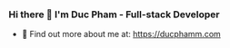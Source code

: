 ### Hi there 👋 I'm Duc Pham - Full-stack Developer
- 👀  Find out more about me at: https://ducphamm.com
